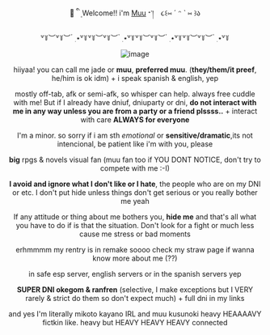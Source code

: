 <div align="center">
<hl align="center">💉 ི ֺ ۪ Welcome!! i'm <a href="https://milgram.fandom.com/wiki/Kusunoki_Muu">Muu</a> ᐩ་།　૮꒰⑅ ˊ ᵔ ˋ ⑅ ꒱ა</hl>

  
  ꒷꒦︶꒷꒦︶ ๋ ࣭ ⭑꒷꒦꒷꒦︶꒷꒦︶ ๋ ࣭ ⭑꒷꒦꒷꒦︶꒷꒦︶ ๋ ࣭ ⭑꒷꒦꒷꒦︶꒷꒦︶ ๋ ࣭ ⭑꒷꒦
  
![image](https://github.com/user-attachments/assets/65a1ce5b-f30b-47fd-a26b-f7bae947a886)



hiiyaa! you can call me jade or **muu**, **preferred muu**. (**they/them/it preef**, he/him is ok idm) + i speak spanish & english, yep

mostly off-tab, afk or semi-afk, so whisper can help. always free cuddle with me! But if I already have dniuf, dniuparty or dni, 
**do not interact with me in any way unless you are from a party or a friend plssss..** + interact with care **ALWAYS for everyone**

I'm a minor. so sorry if i am sth *emotional* or **sensitive/dramatic**,its not intencional, be patient like i'm with you, please

**big** rpgs & novels visual fan (muu fan too if YOU DONT NOTICE, don't try to compete with me :-I)

**I avoid and ignore what I don't like or I hate**, the people who are on my DNI or etc. 
I don't put hide unless things don't get serious or you really bother me yeah

If any attitude or thing about me bothers you, **hide me** and that's all what you have to do if is that the situation. 
Don't look for a fight or much less cause me stress or bad moments

erhmmmm my rentry is in remake soooo check my straw page if wanna know more about me (??)

in safe esp server, english servers or in the spanish servers yep

**SUPER DNI okegom & ranfren** (selective, I make exceptions but I VERY rarely & strict do them so don't expect much) + full dni in my links

and yes I'm literally mikoto kayano IRL and muu kusunoki heavy HEAAAAVY fictkin like. heavy but HEAVY HEAVY HEAVY connected


